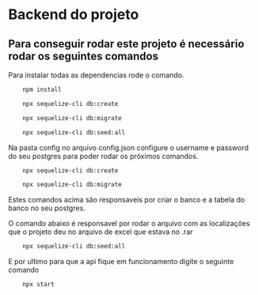 # Backend do projeto

## Para conseguir rodar este projeto é necessário rodar os seguintes comandos
Para instalar todas as dependencias rode o comando.
```bash
    npm install

    npx sequelize-cli db:create

    npx sequelize-cli db:migrate

    npx sequelize-cli db:seed:all
```

Na pasta config no arquivo config.json configure o username e password do seu postgres para poder rodar os próximos comandos.

```bash
    npx sequelize-cli db:create

    npx sequelize-cli db:migrate
```

Estes comandos acima são responsaveis por criar o banco e a tabela do banco no seu postgres.

O comando abaixo é responsavel por rodar o arquivo com as localizações que o projeto deu no arquivo de excel que estava no .rar
```bash
    npx sequelize-cli db:seed:all
```

E por ultimo para que a api fique em funcionamento digite o seguinte comando
```bash
    npx start
```